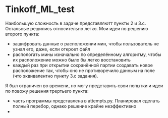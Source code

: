# Tinkoff_ML_test
Наибольшую сложность в задаче представляютт пункты 2 и 3.c. Остальные решились относительно легко.
Мои идеи по решению второго пункта: 
+ зашифровать данные о расположении мин, чтобы пользователь не узнал его, даже, если откроет файл
+ распологать мины изначально по определённому алгоритму, чтобы их расположение можно было бы легко восстановить
+ каждый раз при открытии сохранённой партии создавать новое расположение так, чтобы оно не противоречило данным на поле (что эквивалентно пункту 3.c задания).

Я был ограничен во времени, но могу представить свои попытки и идеи по повожу решения трертьего пункта:
+ часть программы представлена в attempts.py. Планировал сделать полный перебор, однако решение крайне неэффективно
+ 
